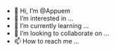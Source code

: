 - 👋 Hi, I’m @Appuem
- 👀 I’m interested in ...
- 🌱 I’m currently learning ...
- 💞️ I’m looking to collaborate on ...
- 📫 How to reach me ...

<!---
Appuem/Appuem is a ✨ special ✨ repository because its `README.md` (this file) appears on your GitHub profile.
You can click the Preview link to take a look at your changes.
--->
